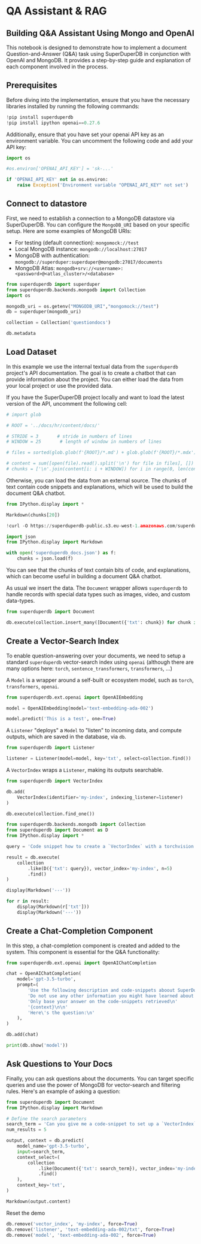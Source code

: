 # QA Assistant & RAG 

## Building Q&A Assistant Using Mongo and OpenAI

This notebook is designed to demonstrate how to implement a document Question-and-Answer (Q&A) task using SuperDuperDB in conjunction with OpenAI and MongoDB. It provides a step-by-step guide and explanation of each component involved in the process.


## Prerequisites

Before diving into the implementation, ensure that you have the necessary libraries installed by running the following commands:


```python
!pip install superduperdb
!pip install ipython openai==0.27.6
```

Additionally, ensure that you have set your openai API key as an environment variable. You can uncomment the following code and add your API key:


```python
import os

#os.environ['OPENAI_API_KEY'] = 'sk-...'

if 'OPENAI_API_KEY' not in os.environ:
    raise Exception('Environment variable "OPENAI_API_KEY" not set')
```

## Connect to datastore 

First, we need to establish a connection to a MongoDB datastore via SuperDuperDB. You can configure the `MongoDB_URI` based on your specific setup. 
Here are some examples of MongoDB URIs:

* For testing (default connection): `mongomock://test`
* Local MongoDB instance: `mongodb://localhost:27017`
* MongoDB with authentication: `mongodb://superduper:superduper@mongodb:27017/documents`
* MongoDB Atlas: `mongodb+srv://<username>:<password>@<atlas_cluster>/<database>`


```python
from superduperdb import superduper
from superduperdb.backends.mongodb import Collection
import os

mongodb_uri = os.getenv("MONGODB_URI","mongomock://test")
db = superduper(mongodb_uri)

collection = Collection('questiondocs')
```


```python
db.metadata
```

## Load Dataset 

In this example we use the internal textual data from the `superduperdb` project's API documentation. The goal is to create a chatbot that can provide information about the project. You can either load the data from your local project or use the provided data. 

If you have the SuperDuperDB project locally and want to load the latest version of the API, uncomment the following cell:


```python
# import glob

# ROOT = '../docs/hr/content/docs/'

# STRIDE = 3       # stride in numbers of lines
# WINDOW = 25       # length of window in numbers of lines

# files = sorted(glob.glob(f'{ROOT}/*.md') + glob.glob(f'{ROOT}/*.mdx'))

# content = sum([open(file).read().split('\n') for file in files], [])
# chunks = ['\n'.join(content[i: i + WINDOW]) for i in range(0, len(content), STRIDE)]
```

Otherwise, you can load the data from an external source. The chunks of text contain code snippets and explanations, which will be used to build the document Q&A chatbot. 


```python
from IPython.display import *

Markdown(chunks[20])
```


```python
!curl -O https://superduperdb-public.s3.eu-west-1.amazonaws.com/superduperdb_docs.json

import json
from IPython.display import Markdown

with open('superduperdb_docs.json') as f:
    chunks = json.load(f)
```

You can see that the chunks of text contain bits of code, and explanations, 
which can become useful in building a document Q&A chatbot.

As usual we insert the data. The `Document` wrapper allows `superduperdb` to handle records with special data types such as images,
video, and custom data-types.


```python
from superduperdb import Document

db.execute(collection.insert_many([Document({'txt': chunk}) for chunk in chunks]))
```

## Create a Vector-Search Index

To enable question-answering over your documents, we need to setup a standard `superduperdb` vector-search index using `openai` (although there are many options
here: `torch`, `sentence_transformers`, `transformers`, ...)

A `Model` is a wrapper around a self-built or ecosystem model, such as `torch`, `transformers`, `openai`.


```python
from superduperdb.ext.openai import OpenAIEmbedding

model = OpenAIEmbedding(model='text-embedding-ada-002')
```


```python
model.predict('This is a test', one=True)
```

A `Listener` "deploys" a `Model` to "listen" to incoming data, and compute outputs, which are saved in the database, via `db`.


```python
from superduperdb import Listener

listener = Listener(model=model, key='txt', select=collection.find())
```

A `VectorIndex` wraps a `Listener`, making its outputs searchable.


```python
from superduperdb import VectorIndex

db.add(
    VectorIndex(identifier='my-index', indexing_listener=listener)
)
```


```python
db.execute(collection.find_one())
```


```python
from superduperdb.backends.mongodb import Collection
from superduperdb import Document as D
from IPython.display import *

query = 'Code snippet how to create a `VectorIndex` with a torchvision model'

result = db.execute(
    collection
        .like(D({'txt': query}), vector_index='my-index', n=5)
        .find()
)

display(Markdown('---'))

for r in result:
    display(Markdown(r['txt']))
    display(Markdown('---'))
```

## Create a Chat-Completion Component

In this step, a chat-completion component is created and added to the system. This component is essential for the Q&A functionality:


```python
from superduperdb.ext.openai import OpenAIChatCompletion

chat = OpenAIChatCompletion(
    model='gpt-3.5-turbo',
    prompt=(
        'Use the following description and code-snippets aboout SuperDuperDB to answer this question about SuperDuperDB\n'
        'Do not use any other information you might have learned about other python packages\n'
        'Only base your answer on the code-snippets retrieved\n'
        '{context}\n\n'
        'Here\'s the question:\n'
    ),
)

db.add(chat)

print(db.show('model'))
```

## Ask Questions to Your Docs

Finally, you can ask questions about the documents. You can target specific queries and use the power of MongoDB for vector-search and filtering rules. Here's an example of asking a question:


```python
from superduperdb import Document
from IPython.display import Markdown

# Define the search parameters
search_term = 'Can you give me a code-snippet to set up a `VectorIndex`?'
num_results = 5

output, context = db.predict(
    model_name='gpt-3.5-turbo',
    input=search_term,
    context_select=(
        collection
            .like(Document({'txt': search_term}), vector_index='my-index', n=num_results)
            .find()
    ),
    context_key='txt',
)

Markdown(output.content)
```

Reset the demo


```python
db.remove('vector_index', 'my-index', force=True)
db.remove('listener', 'text-embedding-ada-002/txt', force=True)
db.remove('model', 'text-embedding-ada-002', force=True)
```
